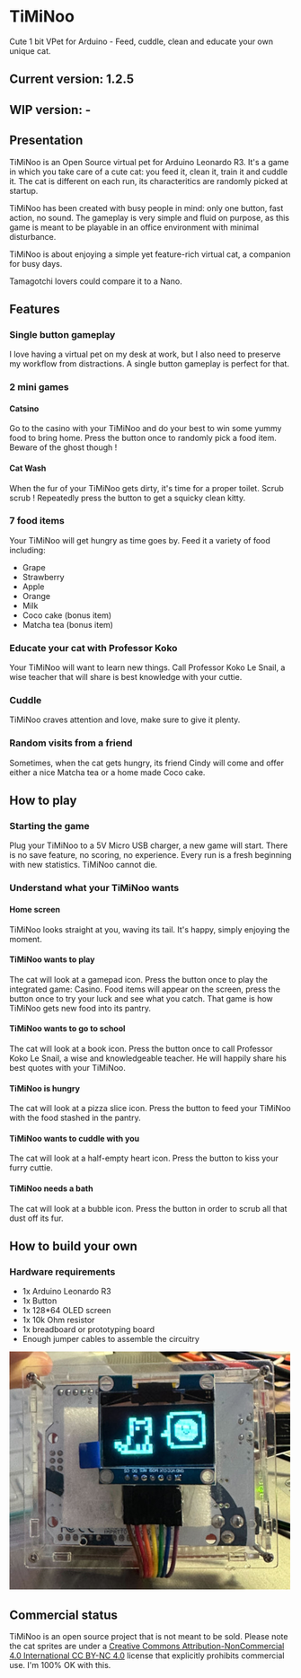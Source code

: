 # TiMiNoo
Cute 1 bit VPet for Arduino - Feed, cuddle, clean and educate your own unique cat.

## Current version: 1.2.5
## WIP version: -

## Presentation

TiMiNoo is an Open Source virtual pet for Arduino Leonardo R3. It's a game in which you take care of a cute cat: you feed it, clean it, train it and cuddle it.
The cat is different on each run, its characteritics are randomly picked at startup.

TiMiNoo has been created with busy people in mind: only one button, fast action, no sound. The gameplay is very simple and fluid on purpose, as this game is meant to be playable in an office environment with minimal disturbance.

TiMiNoo is about enjoying a simple yet feature-rich virtual cat, a companion for busy days.

Tamagotchi lovers could compare it to a Nano.

## Features
### Single button gameplay
I love having a virtual pet on my desk at work, but I also need to preserve my workflow from distractions.
A single button gameplay is perfect for that.
### 2 mini games
#### Catsino
Go to the casino with your TiMiNoo and do your best to win some yummy food to bring home.
Press the button once to randomly pick a food item. Beware of the ghost though !
#### Cat Wash
When the fur of your TiMiNoo gets dirty, it's time for a proper toilet. Scrub scrub !
Repeatedly press the button to get a squicky clean kitty.
### 7 food items
Your TiMiNoo will get hungry as time goes by. Feed it a variety of food including:
- Grape
- Strawberry
- Apple
- Orange
- Milk
- Coco cake (bonus item)
- Matcha tea (bonus item)
### Educate your cat with Professor Koko
Your TiMiNoo will want to learn new things. Call Professor Koko Le Snail, a wise teacher that will share is best knowledge with your cuttie.
### Cuddle
TiMiNoo craves attention and love, make sure to give it plenty.
### Random visits from a friend
Sometimes, when the cat gets hungry, its friend Cindy will come and offer either a nice Matcha tea or a home made Coco cake.

## How to play
### Starting the game
Plug your TiMiNoo to a 5V Micro USB charger, a new game will start.
There is no save feature, no scoring, no experience. Every run is a fresh beginning with new statistics.
TiMiNoo cannot die.
### Understand what your TiMiNoo wants
#### Home screen
TiMiNoo looks straight at you, waving its tail.
It's happy, simply enjoying the moment.
#### TiMiNoo wants to play
The cat will look at a gamepad icon.
Press the button once to play the integrated game: Casino.
Food items will appear on the screen, press the button once to try your luck and see what you catch.
That game is how TiMiNoo gets new food into its pantry.
#### TiMiNoo wants to go to school
The cat will look at a book icon.
Press the button once to call Professor Koko Le Snail, a wise and knowledgeable teacher. He will happily share his best quotes with your TiMiNoo.
#### TiMiNoo is hungry
The cat will look at a pizza slice icon.
Press the button to feed your TiMiNoo with the food stashed in the pantry. 
#### TiMiNoo wants to cuddle with you
The cat will look at a half-empty heart icon.
Press the button to kiss your furry cuttie.
#### TiMiNoo needs a bath
The cat will look at a bubble icon.
Press the button in order to scrub all that dust off its fur.
## How to build your own
### Hardware requirements
- 1x Arduino Leonardo R3
- 1x Button
- 1x 128*64 OLED screen
- 1x 10k Ohm resistor
- 1x breadboard or prototyping board
- Enough jumper cables to assemble the circuitry

![Prototype board](./assets/proto5.jpg "TiMiNoo")

## Commercial status
TiMiNoo is an open source project that is not meant to be sold. Please note the cat sprites are under a [Creative Commons Attribution-NonCommercial 4.0 International CC BY-NC 4.0](https://creativecommons.org/licenses/by-nc/4.0/) license that explicitly prohibits commercial use. I'm 100% OK with this.
